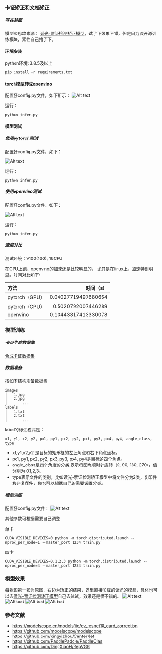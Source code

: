 ### 卡证矫正和文档矫正
##### 写在前面
模型和思路来源： [读光-票证检测矫正模型](https://modelscope.cn/models/iic/cv_resnet18_card_correction)，试了下效果不错，但是因为没开源训练模块，索性自己撸了下。

#### 环境安装

python环境: 3.8.5及以上

```
pip install -r requirements.txt
```

#### torch模型转成openvino

配置好config.py文件，如下所示：
![Alt text](./show/1724227742461.png)

运行：
```
python infer.py
```

#### 模型测试
##### 使用pytorch测试
配置好config.py文件，如下：

![Alt text](./show/1724227831503.png)

运行：
```
python infer.py
```

##### 使用openvino测试
配置好config.py文件，如下：

![Alt text](./show/1724227973734.png)


运行：
```
python infer.py
```

##### 速度对比
测试环境：V100(16G), 18CPU

在CPU上跑，openvino的加速还是比较明显的， 尤其是在linux上，加速特别明显。时间对比如下:

| 方法      |     时间（s）|   
| :-------- | --------:| 
| pytorch（GPU）|   0.04027719497680664 |
| pytorch（CPU）|   0.5020792007446289 |
| openvino|   0.13443317413330078 |
 

### 模型训练

##### 卡证生成数据集

[合成卡证数据集](https://modelscope.cn/datasets/shaoxuan/SyntheticCards)


##### 数据准备

按如下结构准备数据集
```
images
│   1.jpg
│   2.jpg   
│		...
labels
│   1.txt
│   2.txt
│		...
```

label的标注格式是：

```
x1, y1, x2, y2, px1, py1, px2, py2, px3, py3, px4, py4, angle_class, type
```
- x1,y1,x2,y2 是目标的矩形框的左上角点和右下角点坐标。
- px1, py1, px2, py2, px3, py3, px4, py4是目标的四个角点。
- angle_class是四个角度的分类,表示将图片顺时针旋转（0, 90, 180, 270），值分别为 0,1,2,3。
- type表示文件的类别，比如读光-票证检测矫正模型中将文件分为2类，复印件和非复印件，你也可以根据自己的需要设置分类。


##### 模型训练

配置好config.py文件：
![Alt text](./show/1724229778317.png)

其他参数可根据需要自己调整

单卡

```
CUDA_VISIBLE_DEVICES=0 python -m torch.distributed.launch --nproc_per_node=1 --master_port 1234 train.py
```

四卡

```
CUDA_VISIBLE_DEVICES=0,1,2,3 python -m torch.distributed.launch --nproc_per_node=4 --master_port 1234 train.py
```

### 模型效果
每张图第一张为原图，右边为矫正的结果，这里直接加载的读光的模型，具体也可以去[读光-票证检测矫正模型](https://modelscope.cn/models/iic/cv_resnet18_card_correction)自己去试试，效果还是很不错的。
![Alt text](./show/show1.jpg)
![Alt text](./show/show2.jpg)
![Alt text](./show/show3.jpg)
![Alt text](./show/show4.jpg)

### 参考文献
- https://modelscope.cn/models/iic/cv_resnet18_card_correction
- https://github.com/modelscope/modelscope
- https://github.com/xingyizhou/CenterNet
- https://github.com/PaddlePaddle/PaddleClas
- https://github.com/DingXiaoH/RepVGG